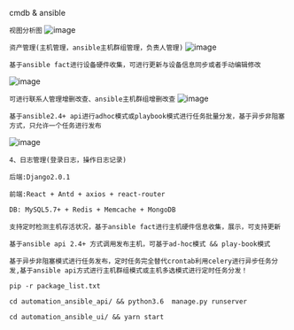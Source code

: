 cmdb & ansible 



``视图分析图``
![image](https://github.com/YuZongYangHi/ansible-cmdb/blob/master/image/number1.gif)


``资产管理(主机管理，ansible主机群组管理，负责人管理)``
![image](https://github.com/YuZongYangHi/ansible-cmdb/blob/master/image/number2.gif)

``基于ansible fact进行设备硬件收集，可进行更新与设备信息同步或者手动编辑修改``

![image](https://github.com/YuZongYangHi/ansible-cmdb/blob/master/image/number3.gif)

``可进行联系人管理增删改查、ansible主机群组增删改查``
![image](https://github.com/YuZongYangHi/ansible-cmdb/blob/master/image/number4.gif)


``基于ansible2.4+ api进行adhoc模式或playbook模式进行任务批量分发，基于异步非阻塞方式，只允许一个任务进行发布``

![image](https://github.com/YuZongYangHi/ansible-cmdb/blob/master/image/number5.gif)

``4、日志管理(登录日志，操作日志记录)``

``后端:Django2.0.1``

``前端:React + Antd + axios + react-router``

``DB: MySQL5.7+ + Redis + Memcache + MongoDB``

``
支持定时检测主机存活状况，基于ansible fact进行主机硬件信息收集，展示，可支持更新
``

``
基于ansible api 2.4+ 方式调用发布主机，可基于ad-hoc模式 && play-book模式
``


``
基于异步非阻塞模式进行任务发布，定时任务完全替代crontab利用celery进行异步任务分发,基于ansible api方式进行主机群组模式或主机多选模式进行定时任务分发！
``

``
pip -r package_list.txt
``

``
cd automation_ansible_api/ && python3.6  manage.py runserver
``

``
cd automation_ansible_ui/ && yarn start 
``





